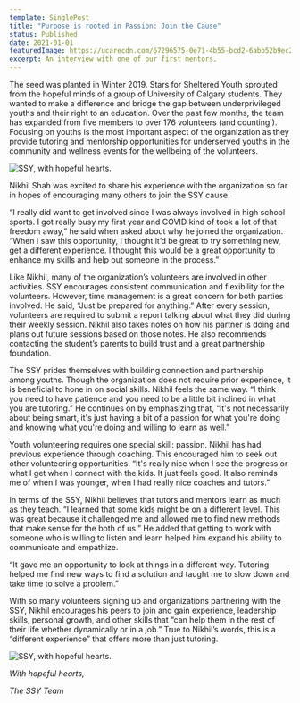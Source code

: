 ```yaml
---
template: SinglePost
title: "Purpose is rooted in Passion: Join the Cause"
status: Published
date: 2021-01-01
featuredImage: https://ucarecdn.com/67296575-0e71-4b55-bcd2-6abb52b9ec26/
excerpt: An interview with one of our first mentors.
---
```

The seed was planted in Winter 2019. Stars for Sheltered Youth sprouted from the hopeful minds of a group of University of Calgary students. They wanted to make a difference and bridge the gap between underprivileged youths and their right to an education. Over the past few months, the team has expanded from five members to over 176 volunteers (and counting!). Focusing on youths is the most important aspect of the organization as they provide tutoring and mentorship opportunities for underserved youths in the community and wellness events for the wellbeing of the volunteers.

![SSY, with hopeful hearts.](https://ucarecdn.com/3ba6f6a8-2102-48f1-b209-3307a3bf507c/-/crop/893x638/0,530/-/preview/ "Stars for Sheltered Youth")

Nikhil Shah was excited to share his experience with the organization so far in hopes of encouraging many others to join the SSY cause.

“I really did want to get involved since I was always involved in high school sports. I got really busy my first year and COVID kind of took a lot of that freedom away,” he said when asked about why he joined the organization. “When I saw this opportunity, I thought it’d be great to try something new, get a different experience. I thought this would be a great opportunity to enhance my skills and help out someone in the process.”

Like Nikhil, many of the organization’s volunteers are involved in other activities. SSY encourages consistent communication and flexibility for the volunteers. However, time management is a great concern for both parties involved. He said, “Just be prepared for anything.” After every session, volunteers are required to submit a report talking about what they did during their weekly session. Nikhil also takes notes on how his partner is doing and plans out future sessions based on those notes. He also recommends contacting the student’s parents to build trust and a great partnership foundation.

The SSY prides themselves with building connection and partnership among youths. Though the organization does not require prior experience, it is beneficial to hone in on social skills. Nikhil feels the same way. “I think you need to have patience and you need to be a little bit inclined in what you are tutoring.” He continues on by emphasizing that, “it's not necessarily about being smart, it's just having a bit of a passion for what you're doing and knowing what you're doing and willing to learn as well.”

Youth volunteering requires one special skill: passion. Nikhil has had previous experience through coaching. This encouraged him to seek out other volunteering opportunities. “It's really nice when I see the progress or what I get when I connect with the kids. It just feels good. It also reminds me of when I was younger, when I had really nice coaches and tutors.”

In terms of the SSY, Nikhil believes that tutors and mentors learn as much as they teach. “I learned that some kids might be on a different level. This was great because it challenged me and allowed me to find new methods that make sense for the both of us.” He added that getting to work with someone who is willing to listen and learn helped him expand his ability to communicate and empathize.

“It gave me an opportunity to look at things in a different way. Tutoring helped me find new ways to find a solution and taught me to slow down and take time to solve a problem.”

With so many volunteers signing up and organizations partnering with the SSY, Nikhil encourages his peers to join and gain experience, leadership skills, personal growth, and other skills that “can help them in the rest of their life whether dynamically or in a job.” True to Nikhil’s words, this is a “different experience” that offers more than just tutoring.

![SSY, with hopeful hearts.](https://ucarecdn.com/4403fd67-f64a-4cc0-be89-16c8d4c5081e/ "Stars for Sheltered Youth")

*With hopeful hearts,*

 *The SSY Team*